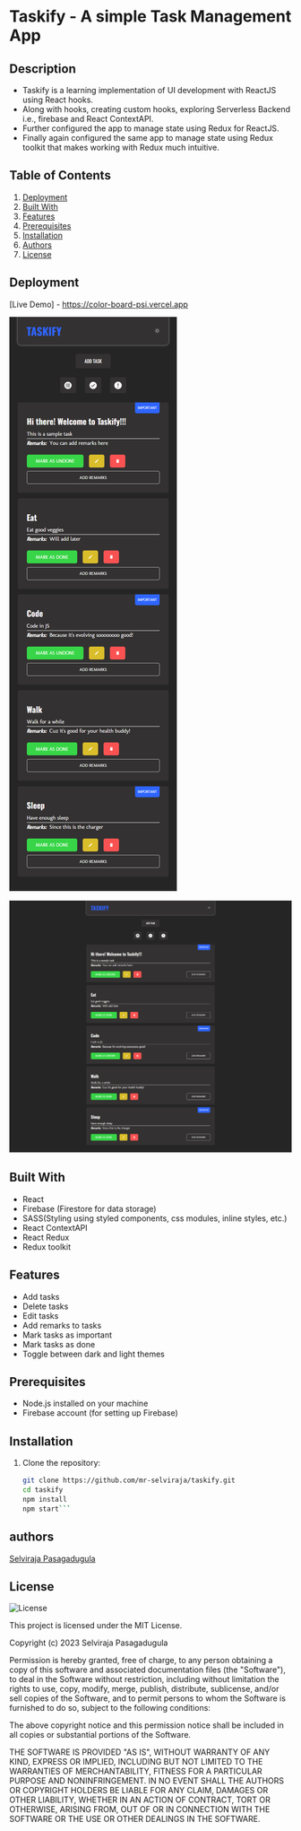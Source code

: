 # Taskify - A simple Task Management App


## Description

- Taskify is a learning implementation of UI development with ReactJS using React hooks.
- Along with hooks, creating custom hooks, exploring Serverless Backend i.e., firebase and React ContextAPI.
- Further configured the app to manage state using Redux for ReactJS.
- Finally again configured the same app to manage state using Redux toolkit that makes working with Redux much intuitive.


## Table of Contents

1. [Deployment](#deployment)
2. [Built With](#built-with)
3. [Features](#features)
4. [Prerequisites](#prerequisites)
5. [Installation](#installation)
6. [Authors](#authors) 
7. [License](#license)


## Deployment

[Live Demo] - https://color-board-psi.vercel.app

![Color Board Mobile and Tablet Preview](/public/assets/images/taskify__mobile.png)

![Color Board Desktop Preview](/public/assets/images/taskify.png)

## Built With

- React
- Firebase (Firestore for data storage)
- SASS(Styling using styled components, css modules, inline styles, etc.)
- React ContextAPI
- React Redux
- Redux toolkit


## Features

- Add tasks
- Delete tasks
- Edit tasks
- Add remarks to tasks
- Mark tasks as important
- Mark tasks as done
- Toggle between dark and light themes


## Prerequisites

- Node.js installed on your machine
- Firebase account (for setting up Firebase)


## Installation

1. Clone the repository:
   ```bash
   git clone https://github.com/mr-selviraja/taskify.git
   cd taskify
   npm install
   npm start```


## authors

[Selviraja Pasagadugula](https://github.com/mr-selviraja)

## License

![License](https://img.shields.io/badge/license-MIT%20License-blue.svg)

This project is licensed under the MIT License.

Copyright (c) 2023 Selviraja Pasagadugula

Permission is hereby granted, free of charge, to any person obtaining a copy
of this software and associated documentation files (the "Software"), to deal
in the Software without restriction, including without limitation the rights
to use, copy, modify, merge, publish, distribute, sublicense, and/or sell
copies of the Software, and to permit persons to whom the Software is
furnished to do so, subject to the following conditions:

The above copyright notice and this permission notice shall be included in all
copies or substantial portions of the Software.

THE SOFTWARE IS PROVIDED "AS IS", WITHOUT WARRANTY OF ANY KIND, EXPRESS OR
IMPLIED, INCLUDING BUT NOT LIMITED TO THE WARRANTIES OF MERCHANTABILITY,
FITNESS FOR A PARTICULAR PURPOSE AND NONINFRINGEMENT. IN NO EVENT SHALL THE
AUTHORS OR COPYRIGHT HOLDERS BE LIABLE FOR ANY CLAIM, DAMAGES OR OTHER
LIABILITY, WHETHER IN AN ACTION OF CONTRACT, TORT OR OTHERWISE, ARISING FROM,
OUT OF OR IN CONNECTION WITH THE SOFTWARE OR THE USE OR OTHER DEALINGS IN THE
SOFTWARE.
